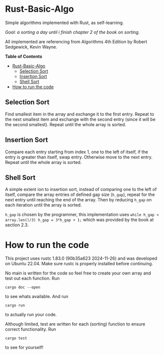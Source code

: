 # Rust-Basic-Algo
Simple algorithms implemented with Rust, as self-learning.

*Goal: a sorting a day until i finish chapter 2 of the book on sorting.*

All implemented are referencing from Algorithms 4th Edition by Robert Sedgewick, Kevin Wayne.

<!-- markdown-toc start - Don't edit this section. Run M-x markdown-toc-refresh-toc -->
**Table of Contents**

- [Rust-Basic-Algo](#rust-basic-algo)
  - [Selection Sort](#selection-sort)
  - [Insertion Sort](#insertion-sort)
  - [Shell Sort](#shell-sort)
- [How to run the code](#how-to-run-the-code)

<!-- markdown-toc end -->


## Selection Sort
Find smallest item in the array and exchange it to the first entry. Repeat to the next smallest item and exchange with the second entry (since it will be the second smallest). Repeat until the whole array is sorted.

## Insertion Sort
Compare each entry starting from index 1, one to the left of itself, if the entry is greater than itself, swap entry. Otherwise move to the next entry. Repeat until the whole array is sorted.

## Shell Sort
A simple extent ion to insertion sort, instead of comparing one to the left of itself, compare the array entries of defined gap size (` h_gap `), repeat for the next entry until reaching the end of the array. Then by reducing ` h_gap ` on each iteration until the array is sorted.

` h_gap ` is chosen by the programmer, this implementation uses ` while h_gap < array.len()/3) h_gap = 3*h_gap + 1; ` which was provided by the book at section 2.3.

# How to run the code

This project uses rustc 1.83.0 (90b35a623 2024-11-26) and was developed on Ubuntu 22.04. Make sure rustc is properly installed before continuing.

No main is written for the code so feel free to create your own array and test out each function. Run

```
cargo doc --open
```

to see whats available. And run

```
cargo run
```

to actually run your code.

Although limited, test are written for each (sorting) function to ensure correct functionality. Run

```
cargo test
```

to see for yourself!
